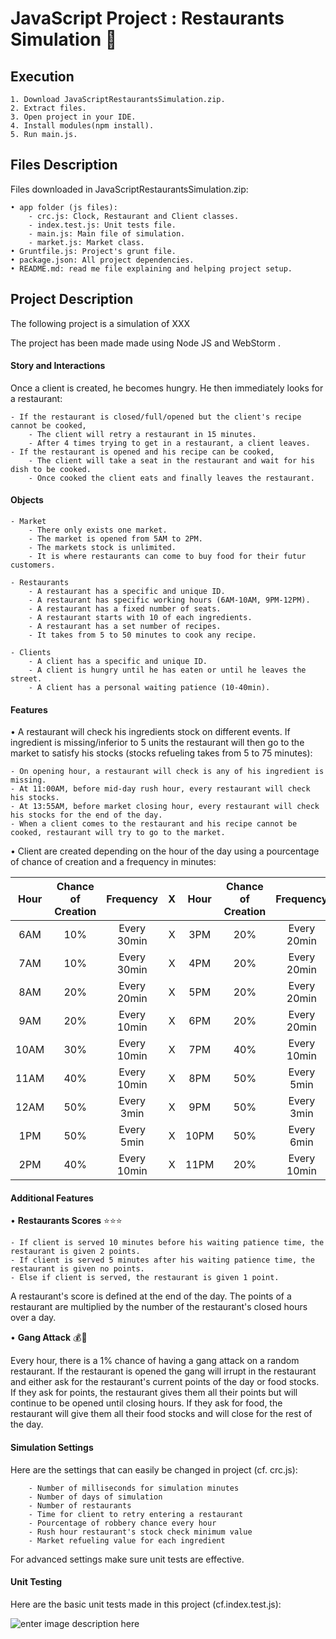 # **JavaScript Project : Restaurants Simulation :fork_and_knife:**

## **Execution**
    1. Download JavaScriptRestaurantsSimulation.zip.
    2. Extract files.
    3. Open project in your IDE.
    4. Install modules(npm install).
    5. Run main.js.
	

## **Files Description**
Files downloaded in JavaScriptRestaurantsSimulation.zip:

    • app folder (js files):
    	- crc.js: Clock, Restaurant and Client classes.
    	- index.test.js: Unit tests file.
    	- main.js: Main file of simulation.
    	- market.js: Market class.
    • Gruntfile.js: Project's grunt file. 
    • package.json: All project dependencies.
    • README.md: read me file explaining and helping project setup.
    
## **Project Description**
The following project is a simulation of XXX

The project has been made made using Node JS and WebStorm .


#### Story and Interactions
Once a client is created, he becomes hungry. He then immediately looks for a restaurant:

    - If the restaurant is closed/full/opened but the client's recipe cannot be cooked,
        - The client will retry a restaurant in 15 minutes.
        - After 4 times trying to get in a restaurant, a client leaves.
    - If the restaurant is opened and his recipe can be cooked,
        - The client will take a seat in the restaurant and wait for his dish to be cooked.
        - Once cooked the client eats and finally leaves the restaurant.
    
	
#### Objects
	- Market
		- There only exists one market.
		- The market is opened from 5AM to 2PM.
		- The markets stock is unlimited.
		- It is where restaurants can come to buy food for their futur customers.

	- Restaurants
		- A restaurant has a specific and unique ID.
		- A restaurant has specific working hours (6AM-10AM, 9PM-12PM).
		- A restaurant has a fixed number of seats.
		- A restaurant starts with 10 of each ingredients.
		- A restaurant has a set number of recipes.
		- It takes from 5 to 50 minutes to cook any recipe.
    
	- Clients
		- A client has a specific and unique ID.
		- A client is hungry until he has eaten or until he leaves the street.
		- A client has a personal waiting patience (10-40min).
    

#### Features

• A restaurant will check his ingredients stock on different events. 
If ingredient is missing/inferior to 5 units the restaurant will then go to the market to satisfy his stocks (stocks refueling takes from 5 to 75 minutes):

	- On opening hour, a restaurant will check is any of his ingredient is missing.
	- At 11:00AM, before mid-day rush hour, every restaurant will check his stocks.
	- At 13:55AM, before market closing hour, every restaurant will check his stocks for the end of the day.
	- When a client comes to the restaurant and his recipe cannot be cooked, restaurant will try to go to the market.
	
• Client are created depending on the hour of the day using a pourcentage of chance of creation and a frequency in minutes:

|Hour|Chance of Creation|Frequency  | X |Hour|Chance of Creation|Frequency  |
|:--:|:----------------:|:---------:|:-:|:--:|:----------------:|:---------:|
|6AM |10%               |Every 30min| X |3PM |20%               |Every 20min|
|7AM |10%               |Every 30min| X |4PM |20%               |Every 20min|
|8AM |20%               |Every 20min| X |5PM |20%               |Every 20min|
|9AM |20%               |Every 10min| X |6PM |20%               |Every 20min|
|10AM|30%               |Every 10min| X |7PM |40%               |Every 10min|
|11AM|40%               |Every 10min| X |8PM |50%               |Every 5min |
|12AM|50%               |Every 3min | X |9PM |50%               |Every 3min |
|1PM |50%               |Every 5min | X |10PM|50%               |Every 6min |
|2PM |40%               |Every 10min| X |11PM|20%               |Every 10min|


#### Additional Features
• **Restaurants Scores** :star::star::star:

	- If client is served 10 minutes before his waiting patience time, the restaurant is given 2 points.
	- If client is served 5 minutes after his waiting patience time, the restaurant is given no points.
	- Else if client is served, the restaurant is given 1 point.
	
A restaurant's score is defined at the end of the day. The points of a restaurant are multiplied by the number of the restaurant's closed hours over a day.


• **Gang Attack** :moneybag::gun:

Every hour, there is a 1% chance of having a gang attack on a random restaurant.
If the restaurant is opened the gang will irrupt in the restaurant and either ask for the restaurant's current points of the day or food stocks.
If they ask for points, the restaurant gives them all their points but will continue to be opened until closing hours.
If they ask for food, the restaurant will give them all their food stocks and will close for the rest of the day.


#### Simulation Settings
Here are the settings that can easily be changed in project (cf. crc.js):

		- Number of milliseconds for simulation minutes
		- Number of days of simulation 
		- Number of restaurants
		- Time for client to retry entering a restaurant
		- Pourcentage of robbery chance every hour
		- Rush hour restaurant's stock check minimum value
		- Market refueling value for each ingredient
		
For advanced settings make sure unit tests are effective.
	
#### Unit Testing
Here are the basic unit tests made in this project (cf.index.test.js):

![enter image description here](http://image.noelshack.com/fichiers/2016/14/1459979725-ut.png)
